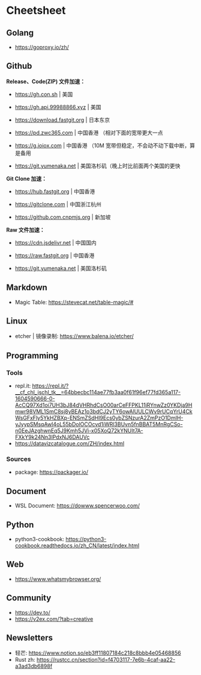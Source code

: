 # Cheetsheet

## Golang

- https://goproxy.io/zh/

## Github

**Release、Code(ZIP) 文件加速：**

- https://gh.con.sh | 美国

- https://gh.api.99988866.xyz | 美国

- https://download.fastgit.org | 日本东京

- https://pd.zwc365.com | 中国香港 （相对下面的宽带更大一点

- https://g.ioiox.com | 中国香港 （10M 宽带但稳定，不会动不动下载中断，算是备用

- https://git.yumenaka.net | 美国洛杉矶（晚上时比前面两个美国的更快

**Git Clone 加速：**

- https://hub.fastgit.org | 中国香港

- https://gitclone.com | 中国浙江杭州

- https://github.com.cnpmjs.org | 新加坡

**Raw 文件加速：**

- https://cdn.jsdelivr.net | 中国国内

- https://raw.fastgit.org | 中国香港

- https://git.yumenaka.net | 美国洛杉矶


## Markdown

- Magic Table: https://stevecat.net/table-magic/#

## Linux

* etcher | 镜像录制: https://www.balena.io/etcher/

## Programming

### Tools

* repl.it: https://repl.it/?__cf_chl_jschl_tk__=64bbecbc114ae77fb3aa0f61f96ef77fd365a117-1604590666-0-AcCQ97Xd1oi7UH3bJ84dVHRhdCsO00arCeFFPKL11jRYnwZz0YKDja9Hmwr98VML1SmC8sj8yBEAz1o3bdCJ2yTY6owAlUULCWv9rUCqYrU4CkWsGFxFly5YkHZBXp-ENSmZSdHI9Ecs0ybZSNzurA2ZmPzO1DmIH-yJyypSMsqAwI4oL55bDolOCOcvd1iWRl3BUvn5fnBBAT5MnRgCSo-n0EeJAzghwnEq5J9Kmh5JVi-x05XoQ72kYNUIt7A-FXkY9k24Nn3lPdxNJ6DAUVc
* https://datavizcatalogue.com/ZH/index.html

### Sources

* package: https://packager.io/


## Document

* WSL Document: https://dowww.spencerwoo.com/

## Python

* python3-cookbook: https://python3-cookbook.readthedocs.io/zh_CN/latest/index.html

## Web

* https://www.whatsmybrowser.org/


## Community

* https://dev.to/
* https://v2ex.com/?tab=creative

## Newsletters

* 轻芒: https://www.notion.so/eb3ff11807184c218c8bbb4e05468856
* Rust zh: https://rustcc.cn/section?id=f4703117-7e6b-4caf-aa22-a3ad3db6898f

